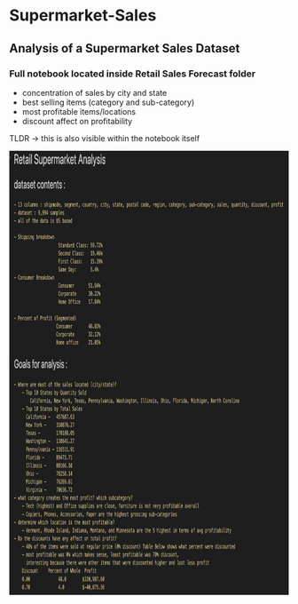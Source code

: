 # Supermarket-Sales
## Analysis of a Supermarket Sales Dataset
### Full notebook located inside Retail Sales Forecast folder
- concentration of sales by city and state
- best selling items (category and sub-category)
- most profitable items/locations
- discount affect on profitability 

TLDR -> this is also visible within the notebook itself

 <img src="https://github.com/bcook26/Supermarket-Sales/blob/main/TLDR.png" width="800" height="800">
